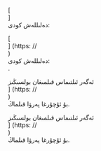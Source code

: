 [<br host>]<br action>دەلىللەش كودى:<br code>

[<br host>] (https: //<br host>)<br action>دەلىللەش كودى:<br code>.

ئەگەر ئىلتىماس قىلمىغان بولسىڭىز<br host>] (https: //<br host>)<br action>بۇ ئۇچۇرغا پەرۋا قىلماڭ.

ئەگەر ئىلتىماس قىلمىغان بولسىڭىز<br host>] (https: //<br host>)<br action>بۇ ئۇچۇرغا پەرۋا قىلماڭ.
